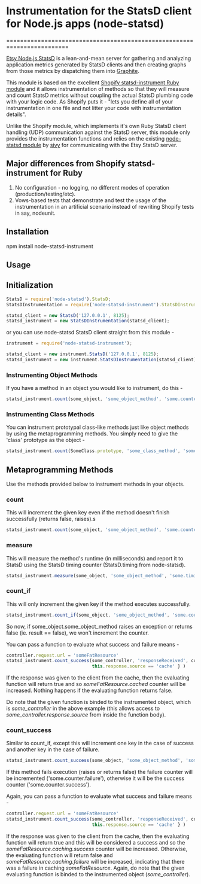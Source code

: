 # Instrumentation for the StatsD client for Node.js apps (node-statsd)
========================================================================

[Etsy Node.js StatsD](http://github.com/etsy/statsd) is a lean-and-mean server for gathering and analyzing application metrics generated by StatsD clients and then creating graphs from those metrics by dispatching them into [Graphite](graphite.wikidot.com/).

This module is based on the excellent [Shopify statsd-instrument Ruby module](https://github.com/Shopify/statsd-instrument/) and it allows instrumentation of methods so that they will measure and count StatsD metrics without coupling the actual StatsD plumbing code with your logic code. As Shopify puts it - "lets you define all of your instrumentation in one file and not litter your code with instrumentation details".

Unlike the Shopify module, which implements it's own Ruby StatsD client handling (UDP) communication against the StatsD server, this module only provides the instrumentation functions and relies on the existing [node-statsd module](https://github.com/sivy/node-statsd) by [sivy](https://github.com/sivy) for communicating with the Etsy StatsD server.

## Major differences from Shopify statsd-instrument for Ruby

1. No configuration - no logging, no different modes of operation (production/testing/etc).
2. Vows-based tests that demonstrate and test the usage of the instrumentation in an artificial scenario instead of rewriting Shopify tests in say, nodeunit.


## Installation

npm install node-statsd-instrument 


## Usage

## Initialization

``` javascript
StatsD = require('node-statsd').StatsD;
StatsDInstrumentation = require('node-statsd-instrument').StatsDInstrumentation;

statsd_client = new StatsD('127.0.0.1', 8125);
statsd_instrument = new StatsDInstrumentation(statsd_client);
```
or you can use node-statsd StatsD client straight from this module -

``` javascript
instrument = require('node-statsd-instrument');

statsd_client = new instrument.StatsD('127.0.0.1', 8125);
statsd_instrument = new instrument.StatsDInstrumentation(statsd_client);
```


### Instrumenting Object Methods

If you have a method in an object you would like to instrument, do this -

``` javascript
statsd_instrument.count(some_object, 'some_object_method', 'some.counter')
```

### Instrumenting Class Methods

You can instrument prototypal class-like methods just like object methods by using the metaprogramming methods. You simply need to give the 'class' prototype as the object -

``` javascript
statsd_instrument.count(SomeClass.prototype, 'some_class_method', 'some.counter')
```

## Metaprogramming Methods

Use the methods provided below to instrument methods in your objects.

### count

This will increment the given key even if the method doesn't finish successfully (returns false, raises).s

``` javascript
statsd_instrument.count(some_object, 'some_object_method', 'some.counter')
```

### measure

This will measure the method's runtime (in milliseconds) and report it to StatsD using the StatsD timing counter (StatsD.timing from node-statsd).

``` javascript
statsd_instrument.measure(some_object, 'some_object_method', 'some.timing.counter')
```

### count\_if

This will only increment the given key if the method executes successfully.

``` javascript
statsd_instrument.count_if(some_object, 'some_object_method', 'some.counter')
```

So now, if some\_object.some\_object\_method raises an exception or returns false (ie. result == false), we won't increment the counter. 

You can pass a function to evaluate what success and failure means -

``` javascript
controller.request.url = 'someFatResource'
statsd_instrument.count_success(some_controller, 'responseReceived', controller.request.url+'.cached', function() { 
                                this.response.source == 'cache' } )
```

If the response was given to the client from the cache, then the evaluating function will return true and so _someFatResource.cached_ counter will be increased. Nothing happens if the evaluating function returns false.

Do note that the given function is binded to the instrumented object, which is _some\_controller_ in the above example (this allows access to _some\_controller.response.source_ from inside the function body).

### count\_success

Similar to count\_if, except this will increment one key in the case of success and another key in the case of failure.

``` javascript
statsd_instrument.count_success(some_object, 'some_object_method', 'some.counter')
```

If this method fails execution (raises or returns false) the failure counter will be incremented ('some.counter.failure'), otherwise it will be the success counter ('some.counter.success').

Again, you can pass a function to evaluate what success and failure means - 

``` javascript
controller.request.url = 'someFatResource'
statsd_instrument.count_success(some_controller, 'responseReceived', controller.request.url+'.caching', function() { 
                                this.response.source == 'cache' } )
```

If the response was given to the client from the cache, then the evaluating function will return true and this will be considered a success and so the _someFatResource.caching.success_ counter will be increased. Otherwise, the evaluating function will return false and _someFatResource.caching.failure_ will be increased, indicating that there was a failure in caching _someFatResource_.
Again, do note that the given evaluating function is binded to the instrumented object (_some\_controller_).


